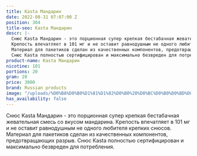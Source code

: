 ```yaml
---
title: Kasta Мандарин
date: 2022-08-31 07:07:00 Z
position: 304
title-seo: Kasta Мандарин
descr: |-
  Снюс Kasta Мандарин - это порционная супер крепкая бестабачная жевательная смесь со вкусом мандарина.
  Крепость впечатляет в 101 мг и не оставит равнодушным не одного любителя крепких снюсов.
  Материал для пакетиков сделан из качественных компонентов, предотвращающих разрыв.
  Снюс Kasta полностью сертифицирован и максимально безвреден для потребления.
product-name: Kasta Мандарин
nicotine: 101
portions: 20
gram: 20
price: 3000
brand: Russian products
image: "/uploads/%D0%BA%D0%B0%D1%81%D1%82%D0%B0%20%D0%BC%D0%B0%D0%BD%D0%B4%D0%B0%D1%80%D0%B8%D0%BD.png"
has_availability: false
---
```


Снюс Kasta Мандарин - это порционная супер крепкая бестабачная жевательная смесь со вкусом мандарина.
Крепость впечатляет в 101 мг и не оставит равнодушным не одного любителя крепких снюсов.
Материал для пакетиков сделан из качественных компонентов, предотвращающих разрыв.
Снюс Kasta полностью сертифицирован и максимально безвреден для потребления.